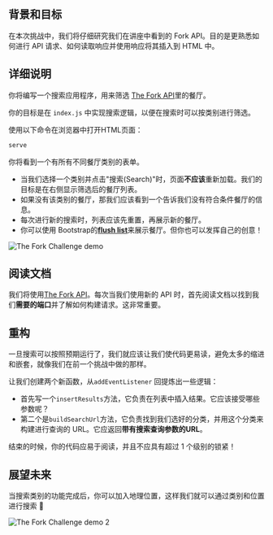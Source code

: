 ## 背景和目标

在本次挑战中，我们将仔细研究我们在讲座中看到的 Fork API。目的是更熟悉如何进行 API 请求、如何读取响应并使用响应将其插入到 HTML 中。

## 详细说明

你将编写一个搜索应用程序，用来筛选 [The Fork API](https://the-fork.api.lewagon.com/)里的餐厅。

你的目标是在 `index.js` 中实现搜索逻辑，以便在搜索时可以按类别进行筛选。

使用以下命令在浏览器中打开HTML页面：

```bash
serve
```

你将看到一个有所有不同餐厅类别的表单。

- 当我们选择一个类别并点击"搜索(Search)"时，页面**不应该**重新加载。我们的目标是在右侧显示筛选后的餐厅列表。
- 如果没有该类别的餐厅，那我们应该看到一个告诉我们没有符合条件餐厅的信息。
- 每次进行新的搜索时，列表应该先重置，再展示新的餐厅。
- 你可以使用 Bootstrap的[**flush list**](https://getbootstrap.com/docs/5.2/components/list-group/#flush)来展示餐厅。但你也可以发挥自己的创意！

![The Fork Challenge demo](https://raw.githubusercontent.com/lewagon/fullstack-images/master/frontend/the-fork-challenge-1.png)

## 阅读文档

我们将使用[The Fork API](https://the-fork-api)。每次当我们使用新的 API 时，首先阅读文档以找到我们**需要的端口**并了解如何构建请求。这非常重要。

## 重构

一旦搜索可以按照预期运行了，我们就应该让我们使代码更易读，避免太多的缩进和嵌套，就像我们在前一个挑战中做的那样。

让我们创建两个新函数，从`addEventListener` 回提炼出一些逻辑：

- 首先写一个`insertResults`方法，它负责在列表中插入结果。它应该接受哪些参数呢？
- 第二个是`buildSearchUrl`方法，它负责找到我们选好的分类，并用这个分类来构建进行查询的 URL。它应返回**带有搜索查询参数的URL**。

结束的时候，你的代码应易于阅读，并且不应具有超过 1 个级别的锁紧！

## 展望未来

当搜索类别的功能完成后，你可以加入地理位置，这样我们就可以通过类别和位置进行搜索 🎉

![The Fork Challenge demo 2](https://raw.githubusercontent.com/lewagon/fullstack-images/master/frontend/the-fork-challenge-2.png)
